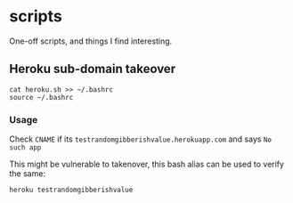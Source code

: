 # scripts
One-off scripts, and things I find interesting.

## Heroku sub-domain takeover

```
cat heroku.sh >> ~/.bashrc
source ~/.bashrc
```
### Usage

Check ```CNAME``` if its ```testrandomgibberishvalue.herokuapp.com``` and says ```No such app```

This might be vulnerable to takenover, this bash alias can be used to verify the same:

```
heroku testrandomgibberishvalue
```
